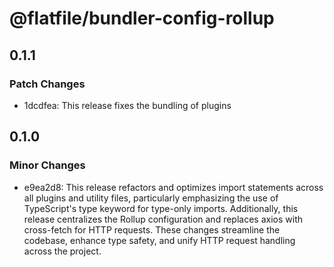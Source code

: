 # @flatfile/bundler-config-rollup

## 0.1.1

### Patch Changes

- 1dcdfea: This release fixes the bundling of plugins

## 0.1.0

### Minor Changes

- e9ea2d8: This release refactors and optimizes import statements across all plugins and utility files, particularly emphasizing the use of TypeScript's type keyword for type-only imports. Additionally, this release centralizes the Rollup configuration and replaces axios with cross-fetch for HTTP requests. These changes streamline the codebase, enhance type safety, and unify HTTP request handling across the project.
